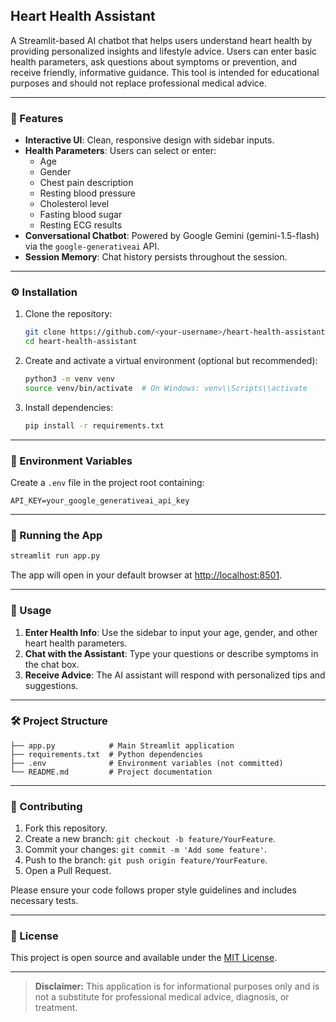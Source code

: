 ## Heart Health Assistant

A Streamlit-based AI chatbot that helps users understand heart health by providing personalized insights and lifestyle advice. Users can enter basic health parameters, ask questions about symptoms or prevention, and receive friendly, informative guidance. This tool is intended for educational purposes and should not replace professional medical advice.

---

### 🔧 Features

- **Interactive UI**: Clean, responsive design with sidebar inputs.
- **Health Parameters**: Users can select or enter:
  - Age
  - Gender
  - Chest pain description
  - Resting blood pressure
  - Cholesterol level
  - Fasting blood sugar
  - Resting ECG results
- **Conversational Chatbot**: Powered by Google Gemini (gemini-1.5-flash) via the `google-generativeai` API.
- **Session Memory**: Chat history persists throughout the session.

---

### ⚙️ Installation

1. Clone the repository:
   ```bash
   git clone https://github.com/<your-username>/heart-health-assistant.git
   cd heart-health-assistant
   ```
2. Create and activate a virtual environment (optional but recommended):
   ```bash
   python3 -m venv venv
   source venv/bin/activate  # On Windows: venv\\Scripts\\activate
   ```
3. Install dependencies:
   ```bash
   pip install -r requirements.txt
   ```

---

### 🔐 Environment Variables

Create a `.env` file in the project root containing:
```env
API_KEY=your_google_generativeai_api_key
```

---

### 🚀 Running the App

```bash
streamlit run app.py
```

The app will open in your default browser at [http://localhost:8501](http://localhost:8501).

---

### 💬 Usage

1. **Enter Health Info**: Use the sidebar to input your age, gender, and other heart health parameters.
2. **Chat with the Assistant**: Type your questions or describe symptoms in the chat box.
3. **Receive Advice**: The AI assistant will respond with personalized tips and suggestions.

---

### 🛠️ Project Structure

```
├── app.py            # Main Streamlit application
├── requirements.txt  # Python dependencies
├── .env              # Environment variables (not committed)
└── README.md         # Project documentation
```

---

### 🤝 Contributing

1. Fork this repository.
2. Create a new branch: `git checkout -b feature/YourFeature`.
3. Commit your changes: `git commit -m 'Add some feature'`.
4. Push to the branch: `git push origin feature/YourFeature`.
5. Open a Pull Request.

Please ensure your code follows proper style guidelines and includes necessary tests.

---

### 📄 License

This project is open source and available under the [MIT License](LICENSE).

---

> **Disclaimer:** This application is for informational purposes only and is not a substitute for professional medical advice, diagnosis, or treatment.

